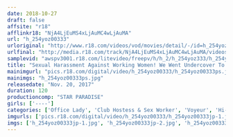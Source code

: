 ```yaml
---
date: 2018-10-27
draft: false
affsite: "r18"
afflinkr18: "NjA4LjEuMS4xLjAuMC4wLjAuMA"
url: "h_254yoz00333"
urloriginal: "http://www.r18.com/videos/vod/movies/detail/-/id=h_254yoz00333"
urlfinal: "http://media.r18.com/track/NjA4LjEuMS4xLjAuMC4wLjAuMA/videos/vod/movies/detail/-/id=h_254yoz00333"
samplevid: "awspv3001.r18.com/litevideo/freepv/h/h_2/h_254yoz333/h_254yoz333_dmb_w.mp4"
title: "Sexual Harassment Against Working Women! We Went Undercover To See Real Life Working Sex Club Ladies Special"
mainimgurl: "pics.r18.com/digital/video/h_254yoz00333/h_254yoz00333ps.jpg"
mainimgs: "h_254yoz00333ps.jpg"
releasedate: "Nov. 20, 2017"
duration: 120
productioncomp: "STAR PARADISE"
girls: ['----']
categories: ['Office Lady', 'Club Hostess & Sex Worker', 'Voyeur', 'Hi-Def']
imgurls: ['pics.r18.com/digital/video/h_254yoz00333/h_254yoz00333jp-1.jpg', 'pics.r18.com/digital/video/h_254yoz00333/h_254yoz00333jp-2.jpg', 'pics.r18.com/digital/video/h_254yoz00333/h_254yoz00333jp-3.jpg', 'pics.r18.com/digital/video/h_254yoz00333/h_254yoz00333jp-4.jpg', 'pics.r18.com/digital/video/h_254yoz00333/h_254yoz00333jp-5.jpg', 'pics.r18.com/digital/video/h_254yoz00333/h_254yoz00333jp-6.jpg', 'pics.r18.com/digital/video/h_254yoz00333/h_254yoz00333jp-7.jpg', 'pics.r18.com/digital/video/h_254yoz00333/h_254yoz00333jp-8.jpg', 'pics.r18.com/digital/video/h_254yoz00333/h_254yoz00333jp-9.jpg', 'pics.r18.com/digital/video/h_254yoz00333/h_254yoz00333jp-10.jpg', 'pics.r18.com/digital/video/h_254yoz00333/h_254yoz00333jp-11.jpg', 'pics.r18.com/digital/video/h_254yoz00333/h_254yoz00333jp-12.jpg', 'pics.r18.com/digital/video/h_254yoz00333/h_254yoz00333jp-13.jpg', 'pics.r18.com/digital/video/h_254yoz00333/h_254yoz00333jp-14.jpg', 'pics.r18.com/digital/video/h_254yoz00333/h_254yoz00333jp-15.jpg', 'pics.r18.com/digital/video/h_254yoz00333/h_254yoz00333jp-16.jpg', 'pics.r18.com/digital/video/h_254yoz00333/h_254yoz00333jp-17.jpg', 'pics.r18.com/digital/video/h_254yoz00333/h_254yoz00333jp-18.jpg', 'pics.r18.com/digital/video/h_254yoz00333/h_254yoz00333jp-19.jpg', 'pics.r18.com/digital/video/h_254yoz00333/h_254yoz00333jp-20.jpg']
imgs: ['h_254yoz00333jp-1.jpg', 'h_254yoz00333jp-2.jpg', 'h_254yoz00333jp-3.jpg', 'h_254yoz00333jp-4.jpg', 'h_254yoz00333jp-5.jpg', 'h_254yoz00333jp-6.jpg', 'h_254yoz00333jp-7.jpg', 'h_254yoz00333jp-8.jpg', 'h_254yoz00333jp-9.jpg', 'h_254yoz00333jp-10.jpg', 'h_254yoz00333jp-11.jpg', 'h_254yoz00333jp-12.jpg', 'h_254yoz00333jp-13.jpg', 'h_254yoz00333jp-14.jpg', 'h_254yoz00333jp-15.jpg', 'h_254yoz00333jp-16.jpg', 'h_254yoz00333jp-17.jpg', 'h_254yoz00333jp-18.jpg', 'h_254yoz00333jp-19.jpg', 'h_254yoz00333jp-20.jpg']
---
```

